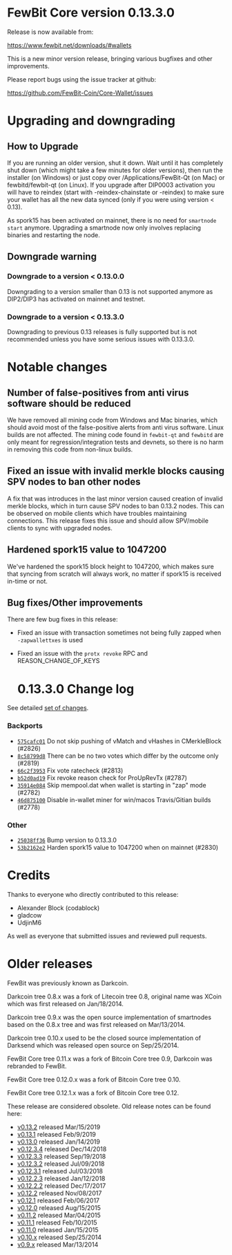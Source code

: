 # FewBit Core version 0.13.3.0

Release is now available from:

<https://www.fewbit.net/downloads/#wallets>

This is a new minor version release, bringing various bugfixes and other improvements.

Please report bugs using the issue tracker at github:

<https://github.com/FewBit-Coin/Core-Wallet/issues>

# Upgrading and downgrading

## How to Upgrade

If you are running an older version, shut it down. Wait until it has completely
shut down (which might take a few minutes for older versions), then run the
installer (on Windows) or just copy over /Applications/FewBit-Qt (on Mac) or
fewbitd/fewbit-qt (on Linux). If you upgrade after DIP0003 activation you will
have to reindex (start with -reindex-chainstate or -reindex) to make sure
your wallet has all the new data synced (only if you were using version < 0.13).

As spork15 has been activated on mainnet, there is no need for `smartnode start`
anymore. Upgrading a smartnode now only involves replacing binaries and restarting
the node.

## Downgrade warning

### Downgrade to a version < 0.13.0.0

Downgrading to a version smaller than 0.13 is not supported anymore as DIP2/DIP3 has activated
on mainnet and testnet.

### Downgrade to a version < 0.13.3.0

Downgrading to previous 0.13 releases is fully supported but is not recommended unless you have some serious issues with 0.13.3.0.

# Notable changes

## Number of false-positives from anti virus software should be reduced

We have removed all mining code from Windows and Mac binaries, which should avoid most of the false-positive alerts
from anti virus software. Linux builds are not affected. The mining code found in `fewbit-qt` and `fewbitd` are only meant
for regression/integration tests and devnets, so there is no harm in removing this code from non-linux builds.

## Fixed an issue with invalid merkle blocks causing SPV nodes to ban other nodes

A fix that was introduces in the last minor version caused creation of invalid merkle blocks, which in turn cause SPV
nodes to ban 0.13.2 nodes. This can be observed on mobile clients which have troubles maintaining connections. This
release fixes this issue and should allow SPV/mobile clients to sync with upgraded nodes.

## Hardened spork15 value to 1047200

We've hardened the spork15 block height to 1047200, which makes sure that syncing from scratch will always work, no
matter if spork15 is received in-time or not.

## Bug fixes/Other improvements

There are few bug fixes in this release:

-   Fixed an issue with transaction sometimes not being fully zapped when `-zapwallettxes` is used
-   Fixed an issue with the `protx revoke` RPC and REASON_CHANGE_OF_KEYS

    # 0.13.3.0 Change log

See detailed [set of changes](https://github.com/FewBit-Coin/Core-Wallet/compare/v0.13.2.0...fewbit:v0.13.3.0).

### Backports

-   [`575cafc01`](https://github.com/FewBit-Coin/Core-Wallet/commit/575cafc01) Do not skip pushing of vMatch and vHashes in CMerkleBlock (#2826)
-   [`8c58799d8`](https://github.com/FewBit-Coin/Core-Wallet/commit/8c58799d8) There can be no two votes which differ by the outcome only (#2819)
-   [`66c2f3953`](https://github.com/FewBit-Coin/Core-Wallet/commit/66c2f3953) Fix vote ratecheck (#2813)
-   [`b52d0ad19`](https://github.com/FewBit-Coin/Core-Wallet/commit/b52d0ad19) Fix revoke reason check for ProUpRevTx (#2787)
-   [`35914e084`](https://github.com/FewBit-Coin/Core-Wallet/commit/35914e084) Skip mempool.dat when wallet is starting in "zap" mode (#2782)
-   [`46d875100`](https://github.com/FewBit-Coin/Core-Wallet/commit/46d875100) Disable in-wallet miner for win/macos Travis/Gitian builds (#2778)

### Other

-   [`25038ff36`](https://github.com/FewBit-Coin/Core-Wallet/commit/25038ff36) Bump version to 0.13.3.0
-   [`53b2162e2`](https://github.com/FewBit-Coin/Core-Wallet/commit/53b2162e2) Harden spork15 value to 1047200 when on mainnet (#2830)

# Credits

Thanks to everyone who directly contributed to this release:

-   Alexander Block (codablock)
-   gladcow
-   UdjinM6

As well as everyone that submitted issues and reviewed pull requests.

# Older releases

FewBit was previously known as Darkcoin.

Darkcoin tree 0.8.x was a fork of Litecoin tree 0.8, original name was XCoin
which was first released on Jan/18/2014.

Darkcoin tree 0.9.x was the open source implementation of smartnodes based on
the 0.8.x tree and was first released on Mar/13/2014.

Darkcoin tree 0.10.x used to be the closed source implementation of Darksend
which was released open source on Sep/25/2014.

FewBit Core tree 0.11.x was a fork of Bitcoin Core tree 0.9,
Darkcoin was rebranded to FewBit.

FewBit Core tree 0.12.0.x was a fork of Bitcoin Core tree 0.10.

FewBit Core tree 0.12.1.x was a fork of Bitcoin Core tree 0.12.

These release are considered obsolete. Old release notes can be found here:

-   [v0.13.2](https://github.com/FewBit-Coin/Core-Wallet/blob/master/doc/release-notes/fewbit/release-notes-0.13.2.md) released Mar/15/2019
-   [v0.13.1](https://github.com/FewBit-Coin/Core-Wallet/blob/master/doc/release-notes/fewbit/release-notes-0.13.1.md) released Feb/9/2019
-   [v0.13.0](https://github.com/FewBit-Coin/Core-Wallet/blob/master/doc/release-notes/fewbit/release-notes-0.13.0.md) released Jan/14/2019
-   [v0.12.3.4](https://github.com/FewBit-Coin/Core-Wallet/blob/master/doc/release-notes/fewbit/release-notes-0.12.3.4.md) released Dec/14/2018
-   [v0.12.3.3](https://github.com/FewBit-Coin/Core-Wallet/blob/master/doc/release-notes/fewbit/release-notes-0.12.3.3.md) released Sep/19/2018
-   [v0.12.3.2](https://github.com/FewBit-Coin/Core-Wallet/blob/master/doc/release-notes/fewbit/release-notes-0.12.3.2.md) released Jul/09/2018
-   [v0.12.3.1](https://github.com/FewBit-Coin/Core-Wallet/blob/master/doc/release-notes/fewbit/release-notes-0.12.3.1.md) released Jul/03/2018
-   [v0.12.2.3](https://github.com/FewBit-Coin/Core-Wallet/blob/master/doc/release-notes/fewbit/release-notes-0.12.2.3.md) released Jan/12/2018
-   [v0.12.2.2](https://github.com/FewBit-Coin/Core-Wallet/blob/master/doc/release-notes/fewbit/release-notes-0.12.2.2.md) released Dec/17/2017
-   [v0.12.2](https://github.com/FewBit-Coin/Core-Wallet/blob/master/doc/release-notes/fewbit/release-notes-0.12.2.md) released Nov/08/2017
-   [v0.12.1](https://github.com/FewBit-Coin/Core-Wallet/blob/master/doc/release-notes/fewbit/release-notes-0.12.1.md) released Feb/06/2017
-   [v0.12.0](https://github.com/FewBit-Coin/Core-Wallet/blob/master/doc/release-notes/fewbit/release-notes-0.12.0.md) released Aug/15/2015
-   [v0.11.2](https://github.com/FewBit-Coin/Core-Wallet/blob/master/doc/release-notes/fewbit/release-notes-0.11.2.md) released Mar/04/2015
-   [v0.11.1](https://github.com/FewBit-Coin/Core-Wallet/blob/master/doc/release-notes/fewbit/release-notes-0.11.1.md) released Feb/10/2015
-   [v0.11.0](https://github.com/FewBit-Coin/Core-Wallet/blob/master/doc/release-notes/fewbit/release-notes-0.11.0.md) released Jan/15/2015
-   [v0.10.x](https://github.com/FewBit-Coin/Core-Wallet/blob/master/doc/release-notes/fewbit/release-notes-0.10.0.md) released Sep/25/2014
-   [v0.9.x](https://github.com/FewBit-Coin/Core-Wallet/blob/master/doc/release-notes/fewbit/release-notes-0.9.0.md) released Mar/13/2014

